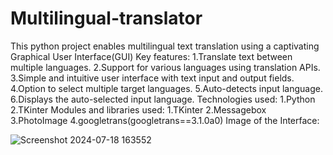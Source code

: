 # Multilingual-translator
This python project enables multilingual text translation using a captivating Graphical User Interface(GUI)
Key features:
   1.Translate text between multiple languages. 
   2.Support for various languages using translation APIs.
   3.Simple and intuitive user interface with text input and output fields.
   4.Option to select multiple target languages.
   5.Auto-detects input language.  
   6.Displays the auto-selected input language.
Technologies used:
   1.Python
   2.TKinter
Modules and libraries used:
   1.TKinter
   2.Messagebox
   3.PhotoImage
   4.googletrans(googletrans==3.1.0a0)
Image of the Interface:

   ![Screenshot 2024-07-18 163552](https://github.com/user-attachments/assets/5bd394b8-aa30-446f-afdd-3f37b2fd7d3d)
